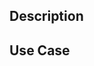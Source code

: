<!--
Hi there and thank you for your feature request! 🆕🆕🆕

If you want to report a bug, use this link instead:
  https://github.com/react-native-community/react-native-device-info/issues/new

-->

## Description

<!-- What would you like to see implemented? How? -->

## Use Case

<!-- Describe a scenario where this feature could come handy -->
